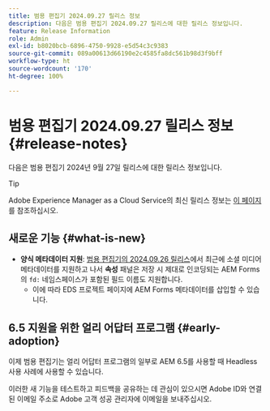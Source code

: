 ```yaml
---
title: 범용 편집기 2024.09.27 릴리스 정보
description: 다음은 범용 편집기 2024.09.27 릴리스에 대한 릴리스 정보입니다.
feature: Release Information
role: Admin
exl-id: b8020bcb-6896-4750-9928-e5d54c3c9383
source-git-commit: 089a00613d66190e2c4585fa8dc561b98d3f9bff
workflow-type: ht
source-wordcount: '170'
ht-degree: 100%

---
```


# 범용 편집기 2024.09.27 릴리스 정보 {#release-notes}

다음은 범용 편집기 2024년 9월 27일 릴리스에 대한 릴리스 정보입니다.

>[!TIP]
>
>Adobe Experience Manager as a Cloud Service의 최신 릴리스 정보는 [이 페이지](/help/release-notes/release-notes-cloud/release-notes-current.md)를 참조하십시오.

## 새로운 기능 {#what-is-new}

* **양식 메타데이터 지원**: [범용 편집기의 2024.09.26 릴리스](/help/release-notes/universal-editor/2024/2024-09-26.md)에서 최근에 소셜 미디어 메타데이터를 지원하고 나서 **속성** 패널은 저장 시 제대로 인코딩되는 AEM Forms의 `fd:` 네임스페이스가 포함된 필드 이름도 지원합니다.
   * 이에 따라 EDS 프로젝트 페이지에 AEM Forms 메타데이터를 삽입할 수 있습니다.

## 6.5 지원을 위한 얼리 어답터 프로그램 {#early-adoption}

이제 범용 편집기는 얼리 어답터 프로그램의 일부로 AEM 6.5를 사용할 때 Headless 사용 사례에 사용할 수 있습니다.

이러한 새 기능을 테스트하고 피드백을 공유하는 데 관심이 있으시면 Adobe ID와 연결된 이메일 주소로 Adobe 고객 성공 관리자에 이메일을 보내주십시오.
